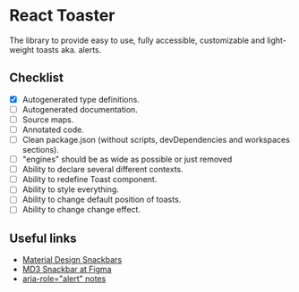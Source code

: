 # React Toaster

The library to provide easy to use, fully accessible, customizable and light-weight toasts aka. alerts.

## Checklist

- [x] Autogenerated type definitions.
- [ ] Autogenerated documentation.
- [ ] Source maps.
- [ ] Annotated code.
- [ ] Clean package.json (without scripts, devDependencies and workspaces sections).
- [ ] "engines" should be as wide as possible or just removed
- [ ] Ability to declare several different contexts.
- [ ] Ability to redefine Toast component.
- [ ] Ability to style everything.
- [ ] Ability to change default position of toasts.
- [ ] Ability to change change effect.

## Useful links

- [Material Design Snackbars](https://m3.material.io/components/snackbar/overview)
- [MD3 Snackbar at Figma](<https://www.figma.com/file/7v53gbFTcRRQvDG9NZKZqn/Material-3-Design-Kit-(Community)?type=design&node-id=53977-33572&mode=dev>)
- [aria-role="alert" notes](https://developer.mozilla.org/en-US/docs/Web/Accessibility/ARIA/Roles/alert_role)
